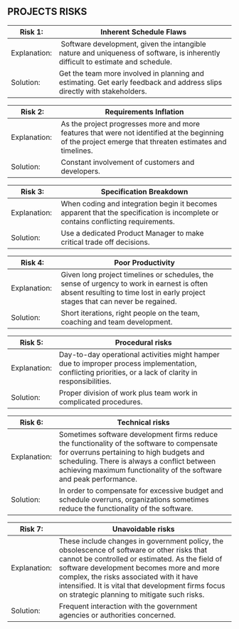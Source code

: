 ## PROJECTS RISKS

|Risk 1:| Inherent Schedule Flaws |
|---|---|
|Explanation: | Software development, given the intangible nature and uniqueness of software, is inherently difficult to estimate and schedule.|
|Solution: | Get the team more involved in planning and estimating. Get early feedback and address slips directly with stakeholders.|

|Risk 2: |Requirements Inflation|
|---|---|
|Explanation: |As the project progresses more and more features that were not identified at the beginning of the project emerge that threaten estimates and timelines.|
|Solution: |Constant involvement of customers and developers.|

|Risk 3: |Specification Breakdown|
|---|---|
|Explanation: |When coding and integration begin it becomes apparent that the specification is incomplete or contains conflicting requirements.|
|Solution: |Use a dedicated Product Manager to make critical trade off decisions.|

|Risk 4: |Poor Productivity|
|---|---|
|Explanation: |Given long project timelines or schedules, the sense of urgency to work in earnest is often absent resulting to time lost in early project stages that can never be regained.|
|Solution: |Short iterations, right people on the team, coaching and team development.|

|Risk 5: |Procedural risks|
|---|---|
|Explanation: |Day-to-day operational activities might hamper due to improper process implementation, conflicting priorities, or a lack of clarity in responsibilities.|
|Solution: |Proper division of work plus team work in complicated procedures.|

|Risk 6: |Technical risks|
|---|---|
|Explanation: |Sometimes software development firms reduce the functionality of the software to compensate for overruns pertaining to high budgets and scheduling. There is always a conflict between achieving maximum functionality of the software and peak performance.|
|Solution: |In order to compensate for excessive budget and schedule overruns, organizations sometimes reduce the functionality of the software.|

|Risk 7: |Unavoidable risks|
|---|---|
|Explanation: |These include changes in government policy, the obsolescence of software or other risks that cannot be controlled or estimated. As the field of software development becomes more and more complex, the risks associated with it have intensified. It is vital that development firms focus on strategic planning to mitigate such risks.|
|Solution: |Frequent interaction with the government agencies or authorities concerned.|





